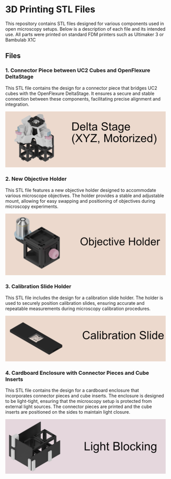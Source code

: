 # 3D Printing STL Files

This repository contains STL files designed for various components used in open microscopy setups. Below is a description of each file and its intended use. All parts were printed on standard FDM printers such as Ultimaker 3 or Bambulab X1C

## Files

### 1. Connector Piece between UC2 Cubes and OpenFlexure DeltaStage

This STL file contains the design for a connector piece that bridges UC2 cubes with the OpenFlexure DeltaStage. It ensures a secure and stable connection between these components, facilitating precise alignment and integration.

![Image of the Uc2-deltastage connector](img/deltastage.png)

### 2. New Objective Holder

This STL file features a new objective holder designed to accommodate various microscope objectives. The holder provides a stable and adjustable mount, allowing for easy swapping and positioning of objectives during microscopy experiments.

![Image of the objective](img/Objective.png)

### 3. Calibration Slide Holder

This STL file includes the design for a calibration slide holder. The holder is used to securely position calibration slides, ensuring accurate and repeatable measurements during microscopy calibration procedures.

![Image of the Calibration Slide Holder](img/CalibrationSlideHolder.png)


### 4. Cardboard Enclosure with Connector Pieces and Cube Inserts

This STL file contains the design for a cardboard enclosure that incorporates connector pieces and cube inserts. The enclosure is designed to be light-tight, ensuring that the microscopy setup is protected from external light sources. The connector pieces are printed and the cube inserts are positioned on the sides to maintain light closure.

![Image of lightblocking](img/Lightblocking.png)